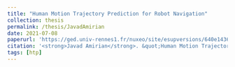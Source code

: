 ```yaml
---
title: "Human Motion Trajectory Prediction for Robot Navigation"
collection: thesis
permalink: /thesis/JavadAmirian
date: 2021-07-08
paperurl: 'https://ged.univ-rennes1.fr/nuxeo/site/esupversions/640e1436-dc54-4211-86a1-b55ac74f719f?inline'
citation: '<strong>Javad Amirian</strong>. &quot;Human Motion Trajectory Prediction for Robot Navigation&quot;. PhD. Thesis, U. de Rennes 1, 2021.'
tags: [htp]
---
```

